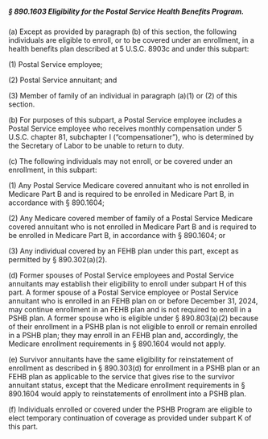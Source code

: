 ##### § 890.1603 Eligibility for the Postal Service Health Benefits Program. #####

(a) Except as provided by paragraph (b) of this section, the following individuals are eligible to enroll, or to be covered under an enrollment, in a health benefits plan described at 5 U.S.C. 8903c and under this subpart:

(1) Postal Service employee;

(2) Postal Service annuitant; and

(3) Member of family of an individual in paragraph (a)(1) or (2) of this section.

(b) For purposes of this subpart, a Postal Service employee includes a Postal Service employee who receives monthly compensation under 5 U.S.C. chapter 81, subchapter I (“compensationer”), who is determined by the Secretary of Labor to be unable to return to duty.

(c) The following individuals may not enroll, or be covered under an enrollment, in this subpart:

(1) Any Postal Service Medicare covered annuitant who is not enrolled in Medicare Part B and is required to be enrolled in Medicare Part B, in accordance with § 890.1604;

(2) Any Medicare covered member of family of a Postal Service Medicare covered annuitant who is not enrolled in Medicare Part B and is required to be enrolled in Medicare Part B, in accordance with § 890.1604; or

(3) Any individual covered by an FEHB plan under this part, except as permitted by § 890.302(a)(2).

(d) Former spouses of Postal Service employees and Postal Service annuitants may establish their eligibility to enroll under subpart H of this part. A former spouse of a Postal Service employee or Postal Service annuitant who is enrolled in an FEHB plan on or before December 31, 2024, may continue enrollment in an FEHB plan and is not required to enroll in a PSHB plan. A former spouse who is eligible under § 890.803(a)(2) because of their enrollment in a PSHB plan is not eligible to enroll or remain enrolled in a PSHB plan; they may enroll in an FEHB plan and, accordingly, the Medicare enrollment requirements in § 890.1604 would not apply.

(e) Survivor annuitants have the same eligibility for reinstatement of enrollment as described in § 890.303(d) for enrollment in a PSHB plan or an FEHB plan as applicable to the service that gives rise to the survivor annuitant status, except that the Medicare enrollment requirements in § 890.1604 would apply to reinstatements of enrollment into a PSHB plan.

(f) Individuals enrolled or covered under the PSHB Program are eligible to elect temporary continuation of coverage as provided under subpart K of this part.